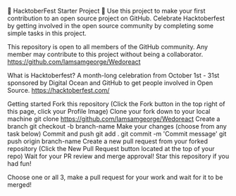 
🎃 HacktoberFest Starter Project 🎃
Use this project to make your first contribution to an open source project on GitHub. Celebrate Hacktoberfest by getting involved in the open source community by completing some simple tasks in this project.

This repository is open to all members of the GitHub community. Any member may contribute to this project without being a collaborator. https://github.com/Iamsamgeorge/Wedoreact

What is Hacktoberfest?
A month-long celebration from October 1st - 31st sponsored by Digital Ocean and GitHub to get people involved in Open Source. https://hacktoberfest.com/

Getting started
Fork this repository (Click the Fork button in the top right of this page, click your Profile Image)
Clone your fork down to your local machine
git clone https://github.com/Iamsamgeorge/Wedoreact
Create a branch
git checkout -b branch-name
Make your changes (choose from any task below)
Commit and push
git add .
git commit -m 'Commit message'
git push origin branch-name
Create a new pull request from your forked repository (Click the New Pull Request button located at the top of your repo)
Wait for your PR review and merge approval!
Star this repository if you had fun!


Choose one or all 3, make a pull request for your work and wait for it to be merged!
